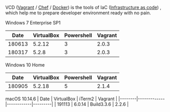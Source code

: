 VCD ([Vagrant](Vagrant) / [Chef](Chef) / [Docker](Docker)) is the tools of IaC ([Infrastructure as code](https://en.wikipedia.org/wiki/Infrastructure_as_Code)) 
, which help me to prepare developer environment ready with no pain.

Windows 7 Enterprise SP1

| Date   |  VirtualBox | Powershell | Vagrant |
|--------|-------------|------------|---------|
| 180613 | 5.2.12      | 3          | 2.0.3   |
| 180317 | 5.2.8       | 3          | 2.0.3   |

Windows 10 Home

| Date   |  VirtualBox | Powershell | Vagrant |
|--------|-------------|------------|---------|
| 180905 | 5.2.18      | 5          | 2.1.4   |

macOS 10.14.6
| Date   |  VirtualBox | iTerm2 | Vagrant |
|--------|-------------|------------|---------|
| 191113 | 6.0.14      | Build3.3.6 | 2.2.6   |
